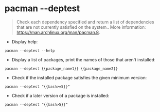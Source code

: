 # pacman --deptest

> Check each dependency specified and return a list of dependencies that are not currently satisfied on the system..
> More information: <https://man.archlinux.org/man/pacman.8>.

- Display help:

`pacman --deptest --help`

- Display a list of packages, print the names of those that aren't installed:

`pacman --deptest {{package_name1}} {{package_name2}}`

- Check if the installed package satisfies the given minimum version:

`pacman --deptest "{{bash>=5}}"`

- Check if a later version of a package is installed:

`pacman --deptest "{{bash>5}}"`
